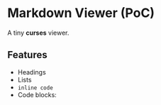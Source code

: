 # Markdown Viewer (PoC)

A tiny **curses** viewer.

## Features
- Headings
- Lists
- `inline code`
- Code blocks:
